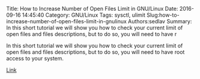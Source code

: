 Title: How to Increase Number of Open Files Limit in GNU/Linux
Date: 2016-09-16 14:45:40
Category: GNU/Linux
Tags: sysctl, ulimit
Slug:how-to-increase-number-of-open-files-limit-in-gnulinux
Authors:sedlav
Summary: In this short tutorial we will show you how to check your current limit of open files and files descriptions, but to do so, you will need to have r

> 
In this short tutorial we will show you how to check your current limit of open files and files descriptions, but to do so, you will need to have root access to your system.

[Link](http://www.tecmint.com/increase-set-open-file-limits-in-linux/)
